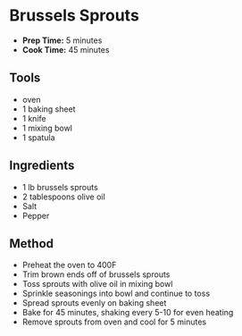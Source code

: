 # Brussels Sprouts

- **Prep Time:** 5 minutes
- **Cook Time:** 45 minutes

## Tools

- oven
- 1 baking sheet
- 1 knife
- 1 mixing bowl
- 1 spatula

## Ingredients

- 1 lb brussels sprouts
- 2 tablespoons olive oil
- Salt
- Pepper

## Method

- Preheat the oven to 400F
- Trim brown ends off of brussels sprouts
- Toss sprouts with olive oil in mixing bowl
- Sprinkle seasonings into bowl and continue to toss
- Spread sprouts evenly on baking sheet
- Bake for 45 minutes, shaking every 5-10 for even heating
- Remove sprouts from oven and cool for 5 minutes
